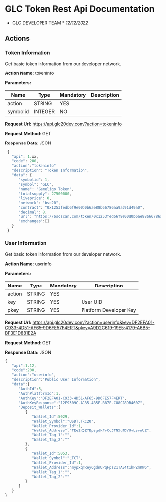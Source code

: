 # GLC Token Rest Api Documentation
* GLC DEVELOPER TEAM *
*12/12/2022*

## Actions 

### Token Information
Get basic token information from our developer network.

 **Action Name:**
 tokeninfo
 
  **Parameters:**

 Name | Type | Mandatory | Description
 ------------ | ------------ | ------------ | ------------
 action | STRING | YES |
 symbolid | INTEGER | NO |
 

 **Request Url:**
https://api.glc20dev.com/?action=tokeninfo

**Request Method:**
GET

**Response Data:**
JSON

```javascript
 {
   "api": 1.xx,
   "code": 200,
   "action":"tokeninfo"
   "description": "Token Information",
   "data": {
      "symbolid": 1, 
      "symbol": "GLC", 
      "name": "Gameligo Token", 
      "totalsupply": 27500000, 
      "liveprice": 0, 
      "network": "bsc20", 
      "contract": "0x1253fedb6f9e00d0b6ae88b66786aa9ab91d49a0", 
      "decimal": 8, 
      "url": "https://bscscan.com/token/0x1253fedb6f9e00d0b6ae88b66786aa9ab91d49a0",
      "exchanges":[]
   }
 }
 ```
 
 
 
 ### User Information
Get basic token information from our developer network.

 **Action Name:**
 userinfo
 
  **Parameters:**

 Name | Type | Mandatory | Description
 ------------ | ------------ | ------------ | ------------
 action | STRING | YES |
 key | STRING | YES | User UID
 pkey | STRING | YES | Platform Developer Key
 
**Request Url:**
https://api.glc20dev.com/?action=userinfo&key=DF2EFA01-C933-4D51-AF65-9D6FE57F4ERT&pkey=A9D2C619-19E5-4179-A6B5-BF3E1D881E2A

**Request Method:**
GET

**Response Data:**
JSON
 

```javascript
{
   "api":1.12,
   "code":200,
   "action":"userinfo",
   "description":"Public User Information",
   "data":{
      "AuthId":5,
      "AuthPlatformId":1,
      "AuthKey":"DF2EFA01-C933-4D51-AF65-9D6FE57F4ERT",
      "AuthKeyResponse":"12F9309C-AC85-4B5F-B87F-C88C18DB4607",
      "Deposit_Wallets":[
         {
            "Wallet_Id":5029,
            "Wallet_Symbol":"USDT.TRC20",
            "Wallet_Provider_Id":1,
            "Wallet_Address":"TEe2KQZYBpsgdkFvCcJTN5uTDVUvLsvwUZ",
            "Wallet_Tag_1":"",
            "Wallet_Tag_2":""
         },
         {
            "Wallet_Id":5053,
            "Wallet_Symbol":"LTCT",
            "Wallet_Provider_Id":1,
            "Wallet_Address":"mypxqrReyCgdnUPqFps21TA24t1hPZmKW6",
            "Wallet_Tag_1":"",
            "Wallet_Tag_2":""
         }
      ]
   }
}
 ```
 
 
 
 
 
 
 
 
 
 
 
 
 
 
 
 
 
 
 
 

